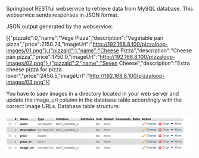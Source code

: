 Springboot RESTful webservice to retrieve data from MySQL database. This webservice sends responses in JSON format.

JSON output generated by the webservice:

[{"pizzaId":0,"name":"Vege Pizza","description":"Vegetable pan pizza","price":2150.24,"imageUrl":"http://192.168.8.100/pizzaloop-images/01.png"},{"pizzaId":1,"name":"Cheese Pizza","description":"Cheese pan pizza","price":1750.0,"imageUrl":"http://192.168.8.100/pizzaloop-images/02.png"},{"pizzaId":2,"name":"Seven Cheese","description":"Extra cheese pizza for pizza lover","price":2450.5,"imageUrl":"http://192.168.8.100/pizzaloop-images/03.png"}]


You have to saev images in a directory located in your web server and update the image_url column in the database table accordingly with the correct image URLs.
Database table structure:

![alt text](https://raw.githubusercontent.com/chathurapriyankara/images/master/pizza-details-table.png)
